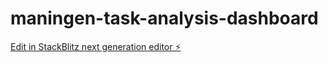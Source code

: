 # maningen-task-analysis-dashboard

[Edit in StackBlitz next generation editor ⚡️](https://stackblitz.com/~/github.com/tktcorporation/maningen-task-analysis-dashboard)
